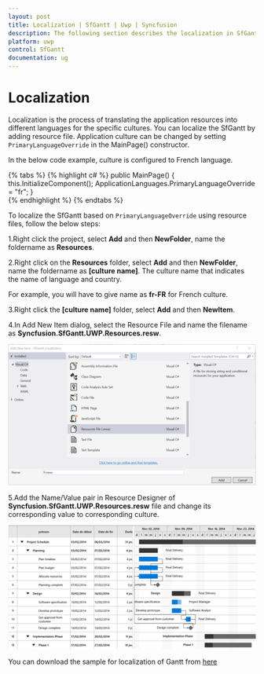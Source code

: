 ```yaml
---
layout: post
title: Localization | SfGantt | Uwp | Syncfusion
description: The following section describes the localization in SfGantt.
platform: uwp
control: SfGantt
documentation: ug
---
```


# Localization 

Localization is the process of translating the application resources into different languages for the specific cultures. You can localize the SfGantt by adding resource file. Application culture can be changed by setting `PrimaryLanguageOverride` in the MainPage() constructor. 

In the below code example, culture is configured to French language.

{% tabs %}
{% highlight c# %}
public MainPage()
{
    this.InitializeComponent();
    ApplicationLanguages.PrimaryLanguageOverride = "fr";
}   
{% endhighlight %}
{% endtabs %}


To localize the SfGantt based on `PrimaryLanguageOverride` using resource files, follow the below steps: 

1.Right click the project, select **Add** and then **NewFolder**, name the foldername as **Resources**.

2.Right click on the **Resources** folder, select **Add** and then **NewFolder**, name the foldername as **[culture name]**. The culture name that indicates the name of language and country. 

For example, you will have to give name as **fr-FR** for French culture.

3.Right click the **[culture name]** folder, select **Add** and then **NewItem**.

4.In Add New Item  dialog, select the Resource File  and name the filename as **Syncfusion.SfGantt.UWP.Resources.resw**.

![](Localization_images/AddResource.png)

5.Add the Name/Value pair in Resource Designer of **Syncfusion.SfGantt.UWP.Resources.resw** file and change its corresponding value to corresponding culture.

![](Localization_images/FinalOutput.png)

You can download the sample for localization of Gantt from [here](http://www.syncfusion.com/downloads/support/directtrac/general/ze/SfGantt_Localization-817789850.zip)